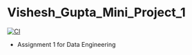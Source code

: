 # Vishesh_Gupta_Mini_Project_1

[![CI](https://github.com/nogibjj/Vishesh_Gupta_Mini_Project_1/actions/workflows/github.yml/badge.svg)](https://github.com/nogibjj/Vishesh_Gupta_Mini_Project_1/actions/workflows/github.yml)

- Assignment 1 for Data Engineering